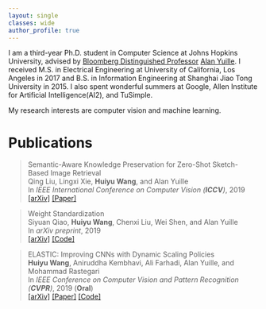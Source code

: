 ```yaml
---
layout: single
classes: wide
author_profile: true
---
```


I am a third-year Ph.D. student in Computer Science at Johns Hopkins University, advised by [Bloomberg Distinguished Professor](https://en.wikipedia.org/wiki/Bloomberg_Distinguished_Professorships) [Alan Yuille](https://cs.jhu.edu/~ayuille/). I received M.S. in Electrical Engineering at University of California, Los Angeles in 2017 and B.S. in Information Engineering at Shanghai Jiao Tong University in 2015. I also spent wonderful summers at Google, Allen Institute for Artificial Intelligence(AI2), and TuSimple.

My research interests are computer vision and machine learning.

# Publications

> Semantic-Aware Knowledge Preservation for Zero-Shot Sketch-Based Image Retrieval  
> Qing Liu, Lingxi Xie, **Huiyu Wang**, and Alan Yuille  
> In *IEEE International Conference on Computer Vision (**ICCV**)*, 2019  
> [[arXiv]](https://arxiv.org/abs/1904.03208) [[Paper]](https://cs.jhu.edu/~alanlab/Pubs19/liu2019semantic.pdf)

> Weight Standardization  
> Siyuan Qiao, **Huiyu Wang**, Chenxi Liu, Wei Shen, and Alan Yuille  
> In *arXiv preprint*, 2019  
> [[arXiv]](https://arxiv.org/abs/1903.10520) [[Code]](https://github.com/joe-siyuan-qiao/WeightStandardization)

> ELASTIC: Improving CNNs with Dynamic Scaling Policies  
> **Huiyu Wang**, Aniruddha Kembhavi, Ali Farhadi, Alan Yuille, and Mohammad Rastegari  
> In *IEEE Conference on Computer Vision and Pattern Recognition (**CVPR**)*, 2019 (**Oral**)  
> [[arXiv]](https://arxiv.org/abs/1812.05262) [[Paper]](https://cs.jhu.edu/~alanlab/Pubs19/wang2019elastic.pdf) [[Code]](https://github.com/allenai/elastic)
